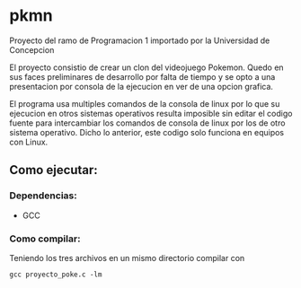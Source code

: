 # pkmn

Proyecto del ramo de Programacion 1 importado por la Universidad de Concepcion

El proyecto consistio de crear un clon del videojuego Pokemon.
Quedo en sus faces preliminares de desarrollo por falta de tiempo y se opto a una presentacion por consola de la ejecucion en ver de una opcion grafica.

El programa usa multiples comandos de la consola de linux por lo que su ejecucion en otros sistemas operativos resulta imposible sin editar el codigo fuente
para intercambiar los comandos de consola de linux por los de otro sistema operativo. Dicho lo anterior, este codigo solo funciona en equipos con Linux.

## Como ejecutar:
### Dependencias:
- GCC

### Como compilar:
Teniendo los tres archivos en un mismo directorio compilar con
```
gcc proyecto_poke.c -lm
```
